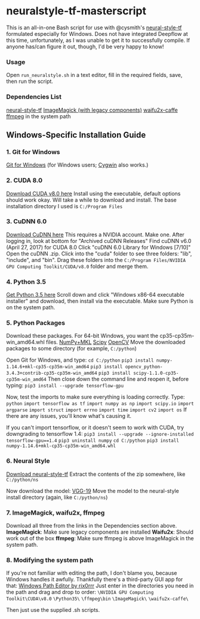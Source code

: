 # neuralstyle-tf-masterscript
This is an all-in-one Bash script for use with @cysmith's [neural-style-tf](https://github.com/cysmith/neural-style-tf) formulated especially for Windows. Does not have integrated Deepflow at this time, unfortunately, as I was unable to get it to successfully compile. If anyone has/can figure it out, though, I'd be very happy to know!

### Usage
Open `run_neuralstyle.sh` in a text editor, fill in the required fields, save, then run the script.

### Dependencies List
[neural-style-tf](https://github.com/cysmith/neural-style-tf)
[ImageMagick (with legacy components)](https://www.imagemagick.org/script/index.php)
[waifu2x-caffe](https://github.com/lltcggie/waifu2x-caffe)
[ffmpeg](https://ffmpeg.org/) in the system path

## Windows-Specific Installation Guide
### 1. Git for Windows
[Git for Windows](https://git-scm.com/download/win) (for Windows users; [Cygwin](https://www.cygwin.com/) also works.)

### 2. CUDA 8.0
[Download CUDA v8.0 here](https://developer.nvidia.com/cuda-80-ga2-download-archive)
Install using the executable, default options should work okay. Will take a while to download and install.
The base installation directory I used is `C:/Program Files`

### 3. CuDNN 6.0
[Download CuDNN here](https://developer.nvidia.com/cudnn)
This requires a NVIDIA account. Make one.
After logging in, look at bottom for "Archived cuDNN Releases"
Find cuDNN v6.0 (April 27, 2017) for CUDA 8.0
Click "cuDNN 6.0 Library for Windows [7/10]"
Open the cuDNN .zip. Click into the "cuda" folder to see three folders: "lib", "include", and "bin".
Drag these folders into the `C:/Program Files/NVIDIA GPU Computing Toolkit/CUDA/v8.0` folder and merge them.

### 4. Python 3.5
[Get Python 3.5 here](https://www.python.org/downloads/release/python-352/)
Scroll down and click "Windows x86-64 executable installer" and download, then install via the executable.
Make sure Python is on the system path.

### 5. Python Packages
Download these packages. For 64-bit Windows, you want the cp35-cp35m-win_amd64.whl files.
[NumPy+MKL](https://www.lfd.uci.edu/~gohlke/pythonlibs/#numpy)
[Scipy](https://www.lfd.uci.edu/~gohlke/pythonlibs/#scipy)
[OpenCV](https://www.lfd.uci.edu/~gohlke/pythonlibs/#opencv)
Move the downloaded packages to some directory (for example, `C:/python`)

Open Git for Windows, and type:
`cd C:/python`
`pip3 install numpy-1.14.6+mkl-cp35-cp35m-win_amd64`
`pip3 install opencv_python-3.4.3+contrib-cp35-cp35m-win_amd64`
`pip3 install scipy-1.1.0-cp35-cp35m-win_amd64`
Then close down the command line and reopen it, before typing:
`pip3 install --upgrade tensorflow-gpu`

Now, test the imports to make sure everything is loading correctly. Type:
`python`
`import tensorflow as tf`
`import numpy as np`
`import scipy.io`
`import argparse`
`import struct`
`import errno`
`import time`
`import cv2`
`import os`
If there are any issues, you'll know what's causing it. 

If you can't import tensorflow, or it doesn't seem to work with CUDA, try downgrading to tensorflow 1.4:
`pip3 install --upgrade --ignore-installed tensorflow-gpu==1.4`
`pip3 uninstall numpy`
`cd C:/python`
`pip3 install numpy-1.14.6+mkl-cp35-cp35m-win_amd64.whl`

### 6. Neural Style
[Download neural-style-tf](https://github.com/cysmith/neural-style-tf)
Extract the contents of the zip somewhere, like `C:/python/ns`

Now download the model: [VGG-19](http://www.vlfeat.org/matconvnet/models/imagenet-vgg-verydeep-19.mat)
Move the model to the neural-style install directory (again, like `C:/python/ns`)

### 7. ImageMagick, waifu2x, ffmpeg
Download all three from the links in the Dependencies section above. 
**ImageMagick**: Make sure legacy components are installed
**Waifu2x**: Should work out of the box
**ffmpeg**: Make sure ffmpeg is above ImageMagick in the system path.

### 8. Modifying the system path
If you're not familiar with editing the path, I don't blame you, because Windows handles it awfully.
Thankfully there's a third-party GUI app for that: [Windows Path Editor by rix0rrr](https://rix0rrr.github.io/WindowsPathEditor/)
Just enter in the directories you need in the path and drag and drop to order:
`\NVIDIA GPU Computing Toolkit\CUDA\v8.0`
`\Python35\`
`\ffmpeg\bin`
`\ImageMagick\`
`\waifu2x-caffe\`

Then just use the supplied .sh scripts.
